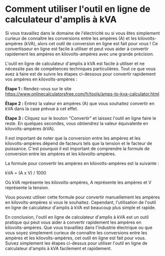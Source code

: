 Comment utiliser l'outil en ligne de calculateur d'amplis à kVA
===============================================================

Si vous travaillez dans le domaine de l'électricité ou si vous êtes simplement curieux de connaître les conversions entre les ampères (A) et les kilovolts-ampères (kVA), alors cet outil de conversion en ligne est fait pour vous ! Ce convertisseur en ligne est facile à utiliser et peut vous aider à convertir rapidement les ampères en kilovolts-ampères avec une grande précision.

L'outil en ligne de calculateur d'amplis à kVA est facile à utiliser et ne nécessite pas de compétences techniques particulières. Tout ce que vous avez à faire est de suivre les étapes ci-dessous pour convertir rapidement vos ampères en kilovolts-ampères :

**Étape 1 :** Rendez-vous sur le site <https://www.onlinecalculatorsfree.com/fr/tools/amps-to-kva-calculator.html>

**Étape 2 :** Entrez la valeur en ampères (A) que vous souhaitez convertir en kVA dans la case prévue à cet effet.

**Étape 3 :** Cliquez sur le bouton "Convertir" et laissez l'outil en ligne faire le reste. En quelques secondes, vous obtiendrez la valeur équivalente en kilovolts-ampères (kVA).

Il est important de noter que la conversion entre les ampères et les kilovolts-ampères dépend de facteurs tels que la tension et le facteur de puissance. C'est pourquoi il est important de comprendre la formule de conversion entre les ampères et les kilovolts-ampères.

La formule pour convertir les ampères en kilovolts-ampères est la suivante :

kVA = (A x V) / 1000

Où kVA représente les kilovolts-ampères, A représente les ampères et V représente la tension.

Vous pouvez utiliser cette formule pour convertir manuellement les ampères en kilovolts-ampères si vous le souhaitez. Cependant, l'utilisation de l'outil en ligne de calculateur d'amplis à kVA est beaucoup plus simple et rapide.

En conclusion, l'outil en ligne de calculateur d'amplis à kVA est un outil pratique qui peut vous aider à convertir rapidement les ampères en kilovolts-ampères. Que vous travailliez dans l'industrie électrique ou que vous soyez simplement curieux de connaître les conversions entre les ampères et les kilovolts-ampères, cet outil en ligne est fait pour vous. Suivez simplement les étapes ci-dessus pour utiliser l'outil en ligne de calculateur d'amplis à kVA facilement et rapidement.
